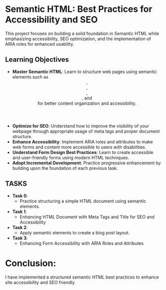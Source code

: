 # Semantic HTML: Best Practices for Accessibility and SEO
This project focuses on building a solid foundation in Semantic HTML while emphasizing accessibility, SEO optimization, and the implementation of ARIA roles for enhanced usability.
## Learning Objectives
- __Master Semantic HTML__: Learn to structure web pages using semantic elements such as <header>, <main>, <article>, <section>, and <footer> for better content organization and accessibility.
- __Optimize for SEO__: Understand how to improve the visibility of your webpage through appropriate usage of meta tags and proper document structure.
- __Enhance Accessibility__: Implement ARIA roles and attributes to make web forms and content more accessible to users with disabilities.
- __Understand Form Design Best Practices__: Learn to create accessible and user-friendly forms using modern HTML techniques.
- __Adopt Incremental Development__: Practice progressive enhancement by building upon the foundation of each previous task.
## TASKS
- **Task 0**:
    - Practice structuring a simple HTML document using semantic elements.
- **Task 1**:
    - Enhancing HTML Document with Meta Tags and Title for SEO and Accessibility
- **Task 2**:
    - Apply semantic elements to create a blog post layout.
- **Task 3**:
    -  Enhancing Form Accessibility with ARIA Roles and Attributes

# Conclusion:
I have implemented a structured semantic HTML best practices to enhance site accessibility and SEO friendly.